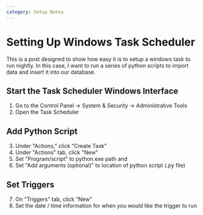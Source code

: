 ```yaml
---
category: Setup Notes
---
```

# Setting Up Windows Task Scheduler
This is a post designed to show how easy it is to setup a windows task to run nightly. In this case, I want to run a series of python scripts to import data and insert it into our database.

## Start the Task Scheduler Windows Interface
1. Go to the Control Panel -> System & Security -> Administrative Tools
2. Open the Task Scheduler

## Add Python Script
3. Under "Actions," click "Create Task"
4. Under "Actions" tab, click "New"
5. Set "Program/script" to python.exe path and
6. Set "Add arguments (optional)" to location of python script (.py file)

## Set Triggers
7. On "Triggers" tab, click "New"
8. Set the date / time information for when you would like the trigger to run

